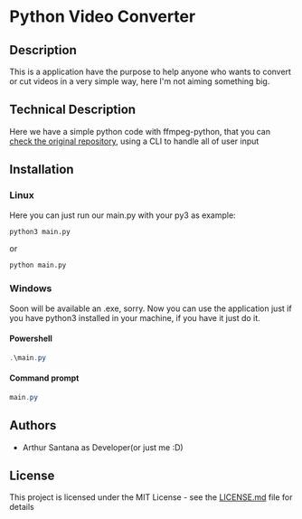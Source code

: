 # Python Video Converter
## Description

This is a application have the purpose to help anyone who wants to convert or cut videos in a very simple way, here I'm not aiming something big.


## Technical Description

Here we have a simple python code with ffmpeg-python, that you can [check the original repository](https://github.com/kkroening/ffmpeg-python), using a CLI to handle all of user input


## Installation
### Linux

Here you can just run our main.py with your py3 as example:
```bash
python3 main.py
```
or
```bash
python main.py
```
### Windows
Soon will be available an .exe,  sorry. Now you can use the application just if you have python3 installed in your machine, if you have it just do it.
#### Powershell
```powershell
.\main.py
```
#### Command prompt
```powershell
main.py
```
## Authors
* Arthur Santana as Developer(or just me :D)

## License

This project is licensed under the MIT License - see the  [LICENSE.md](https://gist.github.com/PurpleBooth/LICENSE.md)  file for details
